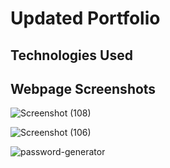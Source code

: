 # Updated Portfolio

 

## Technologies Used

## Webpage Screenshots
 
![Screenshot (108)](https://user-images.githubusercontent.com/63365781/88364876-4d881e00-cd52-11ea-88fc-04e3b0f9ea4b.png)

![Screenshot (106)](https://user-images.githubusercontent.com/63365781/88364911-67296580-cd52-11ea-87b2-12e3132cad15.png)

![password-generator](https://user-images.githubusercontent.com/63365781/88364944-7d372600-cd52-11ea-90f5-28a9dcf44bb2.png)

